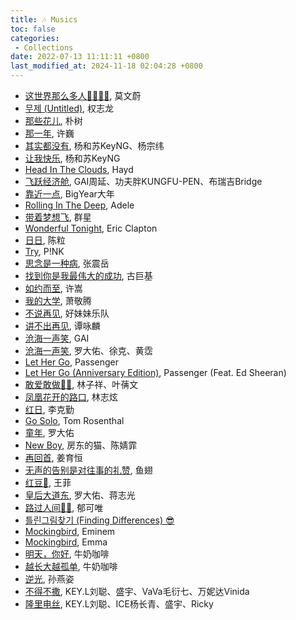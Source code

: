 ```yaml
---
title: 🎶 Musics
toc: false
categories:
 - Collections
date: 2022-07-13 11:11:11 +0800
last_modified_at: 2024-11-18 02:04:28 +0800
---
```


- [这世界那么多人🍃🍂🍃🍂](https://www.youtube.com/watch?v=xLscpRjb8DI), 莫文蔚
- [무제 (Untitled)](https://www.bilibili.com/video/BV1U5411L77d/), 权志龙
- [那些花儿](https://music.163.com/outchain/player?type=2&id=139392&auto=1), 朴树
- [那一年](https://www.bilibili.com/video/BV1Hs41127iK?p=17&spm_id_from=333.788.videopod.episodes), 许巍
- [其实都没有](https://music.163.com/outchain/player?type=2&id=1918900536), 杨和苏KeyNG、杨宗纬
- [让我快乐](https://music.163.com/outchain/player?type=2&id=1428166904), 杨和苏KeyNG
- [Head In The Clouds](https://www.youtube.com/watch?v=-uFQzcY7YHc), Hayd
- [飞跃经济舱](https://www.youtube.com/watch?v=IM-pdRmXqts), GAI周延、功夫胖KUNGFU-PEN、布瑞吉Bridge
- [靠近一点](https://www.youtube.com/watch?v=S6KhICyiiZw), BigYear大年
- [Rolling In The Deep](https://www.youtube.com/watch?v=rYEDA3JcQqw), Adele
- [带着梦想飞](https://www.youtube.com/watch?v=tqk9rQCiv-Q), 群星
- [Wonderful Tonight](https://www.youtube.com/watch?v=UprwkbzUX6g), Eric Clapton
- [日日](https://www.youtube.com/watch?v=vlLiUxHO_W8), 陈粒
- [Try](https://www.youtube.com/watch?v=ivPEKaBHjYA), P!NK
- [思念是一种病](https://music.163.com/outchain/player?type=2&id=394485), 张震岳
- [找到你是我最伟大的成功](https://www.youtube.com/watch?v=pAILu5mcGGs), 古巨基
- [如约而至](https://www.youtube.com/watch?v=7ie3N-z9Cqg), 许嵩
- [我的大学](https://www.youtube.com/watch?v=m0lP9GLCyM4), 萧敬腾
- [不说再见](https://www.youtube.com/watch?v=WD5E53JdXwg), 好妹妹乐队
- [讲不出再见](https://www.youtube.com/watch?v=xnf6e1A8yn0), 谭咏麟
- [沧海一声笑](https://www.youtube.com/watch?v=3PazbAYoHK8), GAI
- [沧海一声笑](https://www.youtube.com/watch?v=3ebGqqXIG9Y), 罗大佑、徐克、黄霑
- [Let Her Go](https://www.youtube.com/watch?v=RBumgq5yVrA), Passenger
- [Let Her Go (Anniversary Edition)](https://www.youtube.com/watch?v=HTcL9WkB_wg), Passenger (Feat. Ed Sheeran)
- [敢爱敢做💃🕺](https://www.youtube.com/watch?v=lwwuax3t5BA), 林子祥、叶蒨文
- [凤凰花开的路口](https://www.youtube.com/watch?v=2eQf4LIPkII), 林志炫
- [红日](https://www.youtube.com/watch?v=CvmlXN8Im3s), 李克勤
- [Go Solo](https://www.youtube.com/watch?v=VePaI3jX4Sk), Tom Rosenthal
- [童年](https://www.youtube.com/watch?v=534LRELoxJs), 罗大佑
- [New Boy](https://www.youtube.com/watch?v=e51JUlvjUEI), 房东的猫、陈婧霏
- [再回首](https://www.youtube.com/watch?v=iktzaPPXX28), 姜育恒
- [无声的告别是对往事的礼赞](https://www.youtube.com/watch?v=ofJw6Ppv5us), 鱼翅
- [红豆🫘](https://www.youtube.com/watch?v=5wmfXve11rM), 王菲
- [皇后大道东](https://www.youtube.com/watch?v=m9v6VIj500I), 罗大佑、蒋志光
- [路过人间🚶‍♂️](https://www.youtube.com/watch?v=L-n4JsohYsw), 郁可唯
- [틀린그림찾기 (Finding Differences) 😎](https://www.youtube.com/watch?v=8i4-lw32qcw)
- [Mockingbird](https://www.youtube.com/watch?v=S9bCLPwzSC0), Eminem
- [Mockingbird](https://www.youtube.com/watch?v=5icyJdteziA), Emma
- [明天，你好](https://www.youtube.com/watch?v=8EA71rLoY5s), 牛奶咖啡
- [越长大越孤单](https://www.youtube.com/watch?v=hAgRpomh04U), 牛奶咖啡
- [逆光](https://www.youtube.com/watch?v=IC-VMP1NpZ0), 孙燕姿
- [不得不撒](https://www.youtube.com/watch?v=8gzMonsZwEU), KEY.L刘聪、盛宇、VaVa毛衍七、万妮达Vinida
- [隆里电丝](https://www.youtube.com/watch?v=RAvAhnNYiIs), KEY.L刘聪、ICE杨长青、盛宇、Ricky
